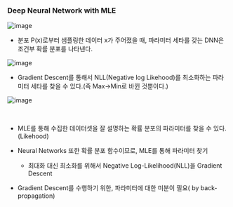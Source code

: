 ### Deep Neural Network with MLE


![image](https://user-images.githubusercontent.com/86671456/175959202-0d8187f3-d4d7-4ff6-8be9-5beb38745df4.png)


- 분포 P(x)로부터 샘플링한 데이터 x가 주어졌을 때, 파라미터 세타를 갖는 DNN은 조건부 확률 분포를 나타낸다.

![image](https://user-images.githubusercontent.com/86671456/175959797-23a380b0-30e6-481f-a636-3860c4b20a9b.png)

- Gradient Descent를 통해서 NLL(Negative log Likehood)를 최소화하는 파라미터 세타를 찾을 수 있다.(즉 Max->Min로 바뀐 것뿐이다.)

![image](https://user-images.githubusercontent.com/86671456/175960022-a70eada4-ef2f-4e07-bb0e-a80f125cdaa2.png)


<br>

- MLE를 통해 수집한 데이터셋을 잘 설명하는 확률 분포의 파라미터를 찾을 수 있다.(Likehood)

- Neural Networks 또한 확률 분포 함수이므로, MLE를 통해 파라미터 찾기

   - 최대화 대신 최소화를 위해서 Negative Log-Likelihood(NLL)을 Gradient Descent

- Gradient Descent를 수행하기 위한, 파라미터에 대한 미분이 필요( by back-propagation)
